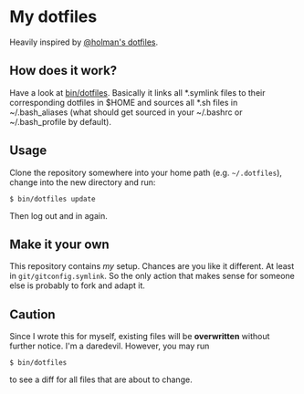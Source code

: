 # My dotfiles

Heavily inspired by [@holman's dotfiles](https://github.com/holman/dotfiles).

## How does it work?

Have a look at [bin/dotfiles](bin/dotfiles).
Basically it links all *.symlink files to
their corresponding dotfiles in $HOME and sources all *.sh files in
~/.bash_aliases (what should get sourced in your ~/.bashrc or
~/.bash_profile by default).

## Usage

Clone the repository somewhere into your home path (e.g. `~/.dotfiles`),
change into the new directory and run:

	$ bin/dotfiles update

Then log out and in again.

## Make it your own

This repository contains _my_ setup. Chances are you like it different.
At least in `git/gitconfig.symlink`. So the only action that makes sense for
someone else is probably to fork and adapt it.

## Caution

Since I wrote this for myself, existing files will be __overwritten__
without further notice. I'm a daredevil. However, you may run

	$ bin/dotfiles

to see a diff for all files that are about to change.
